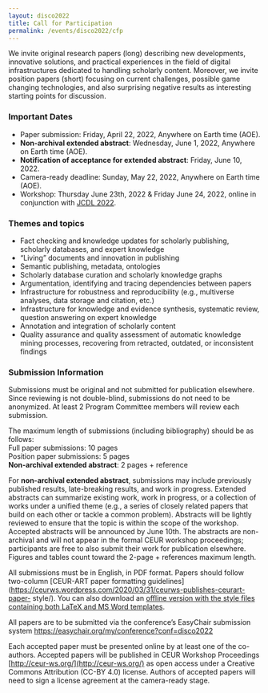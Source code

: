 ```yaml
---
layout: disco2022
title: Call for Participation
permalink: /events/disco2022/cfp
---
```


We invite original research papers (long) describing new developments,
innovative solutions, and practical experiences in the field of digital
infrastructures dedicated to handling scholarly content. Moreover, we
invite position papers (short) focusing on current challenges, possible
game changing technologies, and also surprising negative results as
interesting starting points for discussion.  

### Important Dates  
- Paper submission: Friday, April 22, 2022, Anywhere on Earth time (AOE).
- **Non-archival extended abstract**: Wednesday, June 1, 2022, Anywhere on Earth time (AOE).
- **Notification of acceptance for extended abstract**: Friday, June 10, 2022.
- Camera-ready deadline: Sunday, May 22, 2022, Anywhere on Earth time (AOE).
- Workshop: Thursday June 23th, 2022 & Friday June 24, 2022, online in conjunction with [JCDL 2022](https://2022.jcdl.org).


### Themes and topics
* Fact checking and knowledge updates for scholarly publishing, scholarly databases, and expert knowledge
* “Living” documents and innovation in publishing
* Semantic publishing, metadata, ontologies
* Scholarly database curation and scholarly knowledge graphs
* Argumentation, identifying and tracing dependencies between papers
* Infrastructure for robustness and reproducibility (e.g., multiverse analyses, data storage and citation, etc.)
* Infrastructure for knowledge and evidence synthesis, systematic review, question answering on expert knowledge
* Annotation and integration of scholarly content
* Quality assurance and quality assessment of automatic knowledge mining processes, recovering from retracted, outdated, or inconsistent findings


### Submission Information
Submissions must be original and not submitted for publication
elsewhere. Since reviewing is not double-blind, submissions do not need
to be anonymized. At least 2 Program Committee members will review each
submission.

The maximum length of submissions (including bibliography) should be as
follows:  
Full paper submissions: 10 pages  
Position paper submissions: 5 pages  
**Non-archival extended abstract**: 2 pages + reference

For **non-archival extended abstract**, submissions may include previously published results, late-breaking results, and work in progress. Extended abstracts can summarize existing work, work in progress, or a collection of works under a unified theme (e.g., a series of closely related papers that build on each other or tackle a common problem). Abstracts will be lightly reviewed to ensure that the topic is within the scope of the workshop. Accepted abstracts will be announced by June 10th. The abstracts are non-archival and will not appear in the formal CEUR workshop proceedings; participants are free to also submit their work for publication elsewhere. Figures and tables count toward the 2-page + references maximum length. 

All submissions must be in English, in PDF format. Papers should follow
two-column [CEUR-ART paper formatting guidelines](https://ceurws.wordpress.com/2020/03/31/ceurws-publishes-ceurart-paper-
style/). You can also download an [offline version with the style files containing both LaTeX and MS
Word templates](http://ceur-ws.org/Vol-XXX/CEURART.zip).

All papers are to be submitted via the conference’s EasyChair submission
system https://easychair.org/my/conference?conf=disco2022

Each accepted paper must be presented online by at least one of the
co-authors. Accepted papers will be published in CEUR Workshop
Proceedings [http://ceur-ws.org/](http://ceur-ws.org/) as open access under a Creative
Commons Attribution (CC-BY 4.0) license. Authors of accepted papers will
need to sign a license agreement at the camera-ready stage.
